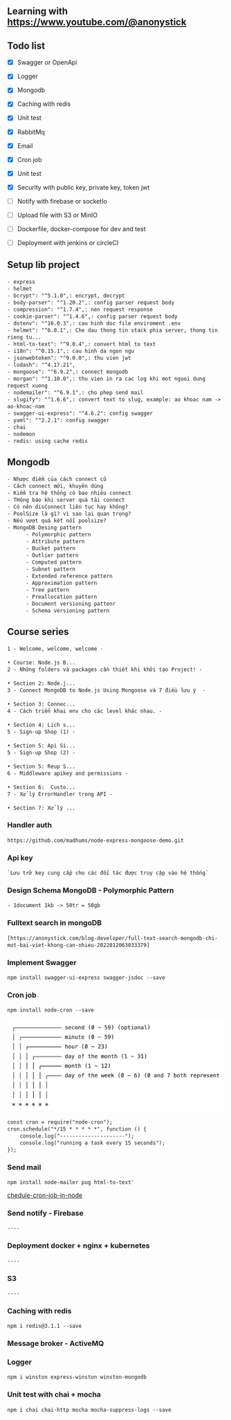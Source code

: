 ## Learning with https://www.youtube.com/@anonystick

## Todo list

- [x] Swagger or OpenApi
- [x] Logger
- [x] Mongodb
- [x] Caching with redis
- [x] Unit test
- [x] RabbitMq
- [x] Email
- [x] Cron job
- [x] Unit test
- [x] Security with public key, private key, token jwt
- [ ] Notify with firebase or socketIo
- [ ] Upload file with S3 or MinIO
- [ ] Dockerfile, docker-compose for dev and test
- [ ] Deployment with jenkins or circleCI


## Setup lib project
    - express
    - helmet
    - bcrypt": "^5.1.0",: encrypt, decrypt
    - body-parser": "^1.20.2",: config parser request body
    - compression": "^1.7.4",: nen request response
    - cookie-parser": "^1.4.6",: config parser request body
    - dotenv": "^16.0.3",: cau hinh doc file enviroment .env
    - helmet": "^6.0.1",: Che dau thong tin stack phia server, thong tin rieng tu...
    - html-to-text": "^9.0.4",: convert html to text
    - i18n": "^0.15.1",: cau hinh da ngon ngu
    - jsonwebtoken": "^9.0.0",: thu vien jwt
    - lodash": "^4.17.21",
    - mongoose": "^6.9.2",: connect mongodb
    - morgan": "^1.10.0",: thu vien in ra cac log khi mot nguoi dung request xuong
    - nodemailer": "^6.9.1",: cho phep send mail
    - slugify": "^1.6.6",: convert text to slug, example: ao khoac nam -> ao-khoac-nam
    - swagger-ui-express": "^4.6.2": config swagger
    - yaml": "^2.2.1": config swagger
    - chai
    - nodemon
    - redis: using cache redis

## Mongodb
    - Nhược điểm của cách connect cũ
    - Cách connect mới, khuyên dùng
    - Kiểm tra hệ thống có bao nhiêu connect
    - THông báo khi server quá tải connect
    - Có nên disConnect liên tục hay không?
    - PoolSize là gì? vì sao lại quan trọng?
    - Nếu vượt quá kết nối poolsize?
    - MongoDB Desing pattern
          - Polymorphic pattern
          - Attribute pattern
          - Bucket pattern
          - Outlier pattern
          - Computed pattern
          - Subnet pattern
          - Extended reference pattern
          - Approximation pattern
          - Tree pattern
          - Preallocation pattern
          - Document versioning pattenr
          - Schema versioning pattern


## Course series
    1 - Welcome, welcome, welcome -   

    • Course: Node.js B...  
    2 - Những folders và packages cần thiết khi khởi tạo Project! -
    
    • Section 2: Node.j...  
    3 - Connect MongoDB to Node.js Using Mongoose và 7 điều lưu ý  -
    
    • Section 3: Connec...  
    4 - Cách triển khai env cho các level khác nhau. -
    
    • Section 4: Lịch s...  
    5 - Sign-up Shop (1) -
    
    • Section 5: Api Si...  
    5 - Sign-up Shop (2) -
    
    • Section 5: Reup S...  
    6 - Middleware apikey and permissions -
    
    • Section 6:  Custo...  
    7 - Xử lý ErrorHandler trong API -
    
    • Section 7: Xử lý ...
### Handler auth
    https://github.com/madhums/node-express-mongoose-demo.git

### Api key
    `Lưu trữ key cung cấp cho các đối tác được truy cập vào hệ thống`

### Design Schema MongoDB - Polymorphic Pattern
    - 1document 1kb -> 50tr = 50gb

### Fulltext search in mongoDB
    [https://anonystick.com/blog-developer/full-text-search-mongodb-chi-mot-bai-viet-khong-can-nhieu-2022012063033379]

### Implement Swagger
    npm install swagger-ui-express swagger-jsdoc --save

### Cron job
    npm install node-cron --save
![img.png](img.png)

    const cron = require("node-cron");
    cron.schedule("*/15 * * * * *", function () {
        console.log("---------------------");
        console.log("running a task every 15 seconds");
    });

### Send mail
    npm install node-mailer pug html-to-text'

[chedule-cron-job-in-node](https://reflectoring.io/schedule-cron-job-in-node/)

### Send notify - Firebase
    ----

### Deployment docker + nginx + kubernetes
    ----

### S3
    ----

### Caching with redis
    npm i redis@3.1.1 --save

### Message broker - ActiveMQ


### Logger
    npm i winston express-winston winston-mongodb

### Unit test with chai + mocha
    npm i chai chai-http mocha mocha-suppress-logs --save
